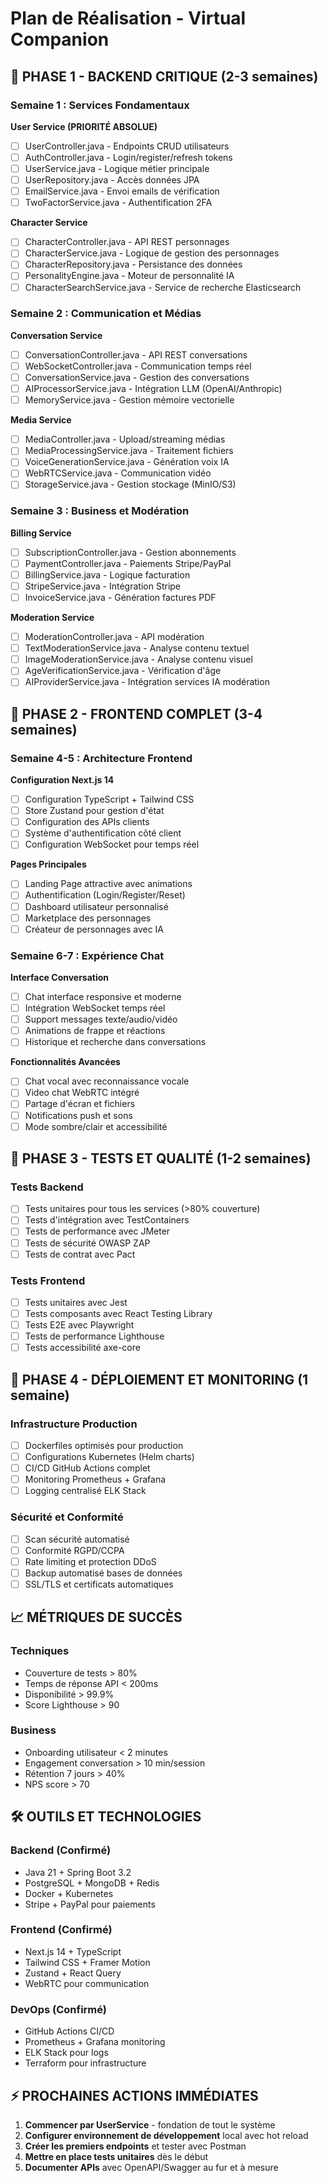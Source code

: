 # Plan de Réalisation - Virtual Companion

## 🚀 PHASE 1 - BACKEND CRITIQUE (2-3 semaines)

### Semaine 1 : Services Fondamentaux
**User Service (PRIORITÉ ABSOLUE)**
- [ ] UserController.java - Endpoints CRUD utilisateurs
- [ ] AuthController.java - Login/register/refresh tokens  
- [ ] UserService.java - Logique métier principale
- [ ] UserRepository.java - Accès données JPA
- [ ] EmailService.java - Envoi emails de vérification
- [ ] TwoFactorService.java - Authentification 2FA

**Character Service**
- [ ] CharacterController.java - API REST personnages
- [ ] CharacterService.java - Logique de gestion des personnages
- [ ] CharacterRepository.java - Persistance des données
- [ ] PersonalityEngine.java - Moteur de personnalité IA
- [ ] CharacterSearchService.java - Service de recherche Elasticsearch

### Semaine 2 : Communication et Médias
**Conversation Service** 
- [ ] ConversationController.java - API REST conversations
- [ ] WebSocketController.java - Communication temps réel
- [ ] ConversationService.java - Gestion des conversations  
- [ ] AIProcessorService.java - Intégration LLM (OpenAI/Anthropic)
- [ ] MemoryService.java - Gestion mémoire vectorielle

**Media Service**
- [ ] MediaController.java - Upload/streaming médias
- [ ] MediaProcessingService.java - Traitement fichiers
- [ ] VoiceGenerationService.java - Génération voix IA
- [ ] WebRTCService.java - Communication vidéo
- [ ] StorageService.java - Gestion stockage (MinIO/S3)

### Semaine 3 : Business et Modération
**Billing Service**
- [ ] SubscriptionController.java - Gestion abonnements
- [ ] PaymentController.java - Paiements Stripe/PayPal
- [ ] BillingService.java - Logique facturation
- [ ] StripeService.java - Intégration Stripe
- [ ] InvoiceService.java - Génération factures PDF

**Moderation Service**  
- [ ] ModerationController.java - API modération
- [ ] TextModerationService.java - Analyse contenu textuel
- [ ] ImageModerationService.java - Analyse contenu visuel
- [ ] AgeVerificationService.java - Vérification d'âge
- [ ] AIProviderService.java - Intégration services IA modération

## 🎨 PHASE 2 - FRONTEND COMPLET (3-4 semaines)

### Semaine 4-5 : Architecture Frontend
**Configuration Next.js 14**
- [ ] Configuration TypeScript + Tailwind CSS
- [ ] Store Zustand pour gestion d'état
- [ ] Configuration des APIs clients  
- [ ] Système d'authentification côté client
- [ ] Configuration WebSocket pour temps réel

**Pages Principales**
- [ ] Landing Page attractive avec animations
- [ ] Authentification (Login/Register/Reset)  
- [ ] Dashboard utilisateur personnalisé
- [ ] Marketplace des personnages
- [ ] Créateur de personnages avec IA

### Semaine 6-7 : Expérience Chat 
**Interface Conversation**
- [ ] Chat interface responsive et moderne
- [ ] Intégration WebSocket temps réel
- [ ] Support messages texte/audio/vidéo
- [ ] Animations de frappe et réactions
- [ ] Historique et recherche dans conversations

**Fonctionnalités Avancées**
- [ ] Chat vocal avec reconnaissance vocale
- [ ] Video chat WebRTC intégré
- [ ] Partage d'écran et fichiers
- [ ] Notifications push et sons
- [ ] Mode sombre/clair et accessibilité

## 🧪 PHASE 3 - TESTS ET QUALITÉ (1-2 semaines)

### Tests Backend
- [ ] Tests unitaires pour tous les services (>80% couverture)
- [ ] Tests d'intégration avec TestContainers  
- [ ] Tests de performance avec JMeter
- [ ] Tests de sécurité OWASP ZAP
- [ ] Tests de contrat avec Pact

### Tests Frontend  
- [ ] Tests unitaires avec Jest
- [ ] Tests composants avec React Testing Library
- [ ] Tests E2E avec Playwright
- [ ] Tests de performance Lighthouse
- [ ] Tests accessibilité axe-core

## 🚀 PHASE 4 - DÉPLOIEMENT ET MONITORING (1 semaine)

### Infrastructure Production
- [ ] Dockerfiles optimisés pour production
- [ ] Configurations Kubernetes (Helm charts)
- [ ] CI/CD GitHub Actions complet
- [ ] Monitoring Prometheus + Grafana
- [ ] Logging centralisé ELK Stack

### Sécurité et Conformité
- [ ] Scan sécurité automatisé  
- [ ] Conformité RGPD/CCPA
- [ ] Rate limiting et protection DDoS
- [ ] Backup automatisé bases de données
- [ ] SSL/TLS et certificats automatiques

## 📈 MÉTRIQUES DE SUCCÈS

### Techniques
- Couverture de tests > 80%
- Temps de réponse API < 200ms
- Disponibilité > 99.9%
- Score Lighthouse > 90

### Business  
- Onboarding utilisateur < 2 minutes
- Engagement conversation > 10 min/session
- Rétention 7 jours > 40%
- NPS score > 70

## 🛠️ OUTILS ET TECHNOLOGIES

### Backend (Confirmé)
- Java 21 + Spring Boot 3.2
- PostgreSQL + MongoDB + Redis  
- Docker + Kubernetes
- Stripe + PayPal pour paiements

### Frontend (Confirmé)
- Next.js 14 + TypeScript
- Tailwind CSS + Framer Motion
- Zustand + React Query
- WebRTC pour communication

### DevOps (Confirmé)
- GitHub Actions CI/CD
- Prometheus + Grafana monitoring
- ELK Stack pour logs
- Terraform pour infrastructure

## ⚡ PROCHAINES ACTIONS IMMÉDIATES

1. **Commencer par UserService** - fondation de tout le système
2. **Configurer environnement de développement** local avec hot reload
3. **Créer les premiers endpoints** et tester avec Postman
4. **Mettre en place tests unitaires** dès le début  
5. **Documenter APIs** avec OpenAPI/Swagger au fur et à mesure